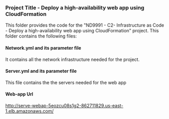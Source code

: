 ### Project Title - Deploy a high-availability web app using CloudFormation
This folder provides the  code for the "ND9991 - C2- Infrastructure as Code - Deploy a high-availability web app using CloudFormation" project. This folder contains the following files:


#### Network.yml and its parameter file
It contains all the network infrastructure needed for the project. 

#### Server.yml and its parameter file
This file contains the the servers needed for the web app

#### Web-app Url
http://serve-webap-5eozcu08s1g2-862711829.us-east-1.elb.amazonaws.com/


